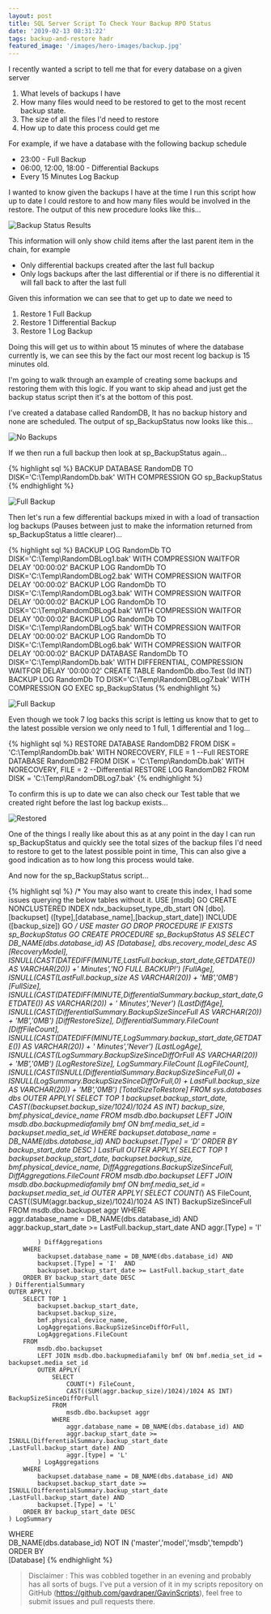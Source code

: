 ```yaml
---
layout: post
title: SQL Server Script To Check Your Backup RPO Status
date: '2019-02-13 08:31:22'
tags: backup-and-restore hadr
featured_image: '/images/hero-images/backup.jpg'
---
```

I recently wanted a script to tell me that for every database on a given server

1. What levels of backups I have
2. How many files would need to be restored to get to the most recent backup state. 
3. The size of all the files I'd need to restore
4. How up to date this process could get me

For example, if we have a database with the following backup schedule

* 23:00 - Full Backup
* 06:00, 12:00, 18:00 - Differential Backups
* Every 15 Minutes Log Backup

I wanted to know given the backups I have at the time I run this script how up to date I could restore to and how many files would be involved in the restore. The output of this new procedure looks like this...

![Backup Status Results]({{site.url}}/content/images/2019-BackupStatus/Intro.JPG)

This information will only show child items after the last parent item in the chain, for example

* Only differential backups created after the last full backup
* Only logs backups after the last differential or if there is no differential it will fall back to after the last full
  
Given this information we can see that to get up to date we need to

1. Restore 1 Full Backup
1. Restore 1 Differential Backup
1. Restore 1 Log Backup

Doing this will get us to within about 15 minutes of where the database currently is, we can see this by the fact our most recent log backup is 15 minutes old.

I'm going to walk through an example of creating some backups and restoring them with this logic. If you want to skip ahead and just get the backup status script then it's at the bottom of this post. 

I've created a database called RandomDB, It has no backup history and none are scheduled. The output of sp_BackupStatus now looks like this...

![No Backups]({{site.url}}/content/images/2019-BackupStatus/1-No-Backups.JPG)

If we then run a full backup then look at sp_BackupStatus again...

{% highlight sql %}
BACKUP DATABASE RandomDB TO DISK='C:\Temp\RandomDb.bak' WITH COMPRESSION
GO
sp_BackupStatus
{% endhighlight %}

![Full Backup]({{site.url}}/content/images/2019-BackupStatus/2-FullBackup.JPG)

Then let's run a few differential backups mixed in with a load of transaction log backups (Pauses between just to make the information returned from sp_BackupStatus a little clearer)...

{% highlight sql %}
BACKUP LOG RandomDb TO DISK='C:\Temp\RandomDBLog1.bak' WITH COMPRESSION
WAITFOR DELAY '00:00:02'
BACKUP LOG RandomDb TO DISK='C:\Temp\RandomDBLog2.bak' WITH COMPRESSION
WAITFOR DELAY '00:00:02'
BACKUP LOG RandomDb TO DISK='C:\Temp\RandomDBLog3.bak' WITH COMPRESSION
WAITFOR DELAY '00:00:02'
BACKUP LOG RandomDb TO DISK='C:\Temp\RandomDBLog4.bak' WITH COMPRESSION
WAITFOR DELAY '00:00:02'
BACKUP LOG RandomDb TO DISK='C:\Temp\RandomDBLog5.bak' WITH COMPRESSION
WAITFOR DELAY '00:00:02'
BACKUP LOG RandomDb TO DISK='C:\Temp\RandomDBLog6.bak' WITH COMPRESSION
WAITFOR DELAY '00:00:02'
BACKUP DATABASE RandomDb TO DISK='C:\Temp\RandomDb.bak' WITH DIFFERENTIAL, COMPRESSION
WAITFOR DELAY '00:00:02'
CREATE TABLE RandomDb.dbo.Test (Id INT) 
BACKUP LOG RandomDb TO DISK='C:\Temp\RandomDBLog7.bak' WITH COMPRESSION
GO
EXEC sp_BackupStatus
{% endhighlight %}

![Full Backup]({{site.url}}/content/images/2019-BackupStatus/3-Diffs.JPG)

Even though we took 7 log backs this script is letting us know that to get to the latest possible version we only need to 1 full, 1 differential and 1 log...

{% highlight sql %}
RESTORE DATABASE RandomDB2 FROM DISK = 'C:\Temp\RandomDb.bak' 
    WITH NORECOVERY, FILE = 1 --Full
RESTORE DATABASE RandomDB2 FROM DISK = 'C:\Temp\RandomDb.bak' 
    WITH NORECOVERY, FILE = 2 --Differential
RESTORE LOG RandomDB2 FROM DISK = 'C:\Temp\RandomDBLog7.bak'
{% endhighlight %}

To confirm this is up to date we can also check our Test table that we created right before the last log backup exists...

![Restored]({{site.url}}/content/images/2019-BackupStatus/restored.JPG)

One of the things I really like about this as at any point in the day I can run sp_BackupStatus and quickly see the total sizes of the backup files I'd need to restore to get to the latest possible point in time, This can also give a good indication as to how long this process would take.

And now for the sp_BackupStatus script...

{% highlight sql %}
/*
You may also want to create this index, I had some issues querying the 
below tables without it.
USE [msdb]
GO
CREATE NONCLUSTERED INDEX ndx_backupset_type_db_start
ON [dbo].[backupset] ([type],[database_name],[backup_start_date])
INCLUDE ([backup_size])
GO
*/
USE master
GO
DROP PROCEDURE IF EXISTS sp_BackupStatus
GO
CREATE PROCEDURE sp_BackupStatus
AS
SELECT
    DB_NAME(dbs.database_id) AS [Database],
    dbs.recovery_model_desc AS [RecoveryModel],
    ISNULL(CAST(DATEDIFF(MINUTE,LastFull.backup_start_date,GETDATE()) AS VARCHAR(20)) +' Minutes','NO FULL BACKUP!') [FullAge],
    ISNULL(CAST(LastFull.backup_size AS VARCHAR(20)) + 'MB','0MB') [FullSize],
    ISNULL(CAST(DATEDIFF(MINUTE,DifferentialSummary.backup_start_date,GETDATE()) AS VARCHAR(20)) + ' Minutes','Never') [LastDiffAge],
    ISNULL(CAST(DifferentialSummary.BackupSizeSinceFull AS VARCHAR(20)) + 'MB','0MB') [DiffRestoreSize],
    DifferentialSummary.FileCount [DiffFileCount],
    ISNULL(CAST(DATEDIFF(MINUTE,LogSummary.backup_start_date,GETDATE()) AS VARCHAR(20)) + ' Minutes','Never') [LastLogAge],
    ISNULL(CAST(LogSummary.BackupSizeSinceDiffOrFull AS VARCHAR(20)) + 'MB','0MB') [LogRestoreSize],
    LogSummary.FileCount [LogFileCount],
    ISNULL(CAST(ISNULL(DifferentialSummary.BackupSizeSinceFull,0) +
        ISNULL(LogSummary.BackupSizeSinceDiffOrFull,0) +
        LastFull.backup_size  AS VARCHAR(20)) + 'MB','0MB') [TotalSizeToRestore]
FROM 
    sys.databases dbs
    OUTER APPLY(
        SELECT TOP 1 
            backupset.backup_start_date, 
            CAST((backupset.backup_size/1024)/1024 AS INT) backup_size, 
            bmf.physical_device_name
        FROM 
            msdb.dbo.backupset 
            LEFT JOIN msdb.dbo.backupmediafamily bmf ON bmf.media_set_id = backupset.media_set_id
        WHERE 
            backupset.database_name = DB_NAME(dbs.database_id) AND 
            backupset.[Type] = 'D' 
        ORDER BY backup_start_date DESC
    ) LastFull
    OUTER APPLY(
        SELECT TOP 1 
            backupset.backup_start_date, 
            backupset.backup_size, 
            bmf.physical_device_name,
            DiffAggregations.BackupSizeSinceFull,
            DiffAggregations.FileCount
        FROM 
            msdb.dbo.backupset 
            LEFT JOIN msdb.dbo.backupmediafamily bmf ON bmf.media_set_id = backupset.media_set_id
            OUTER APPLY(
                SELECT
                    COUNT(*) AS FileCount,
                    CAST((SUM(aggr.backup_size)/1024)/1024 AS INT) BackupSizeSinceFull
                FROM
                    msdb.dbo.backupset aggr
                WHERE   
                    aggr.database_name = DB_NAME(dbs.database_id) AND
                    aggr.backup_start_date >= LastFull.backup_start_date AND
                    aggr.[Type] = 'I'  

            ) DiffAggregations            
        WHERE 
            backupset.database_name = DB_NAME(dbs.database_id) AND 
            backupset.[Type] = 'I'  AND
            backupset.backup_start_date >= LastFull.backup_start_date
        ORDER BY backup_start_date DESC
    ) DifferentialSummary    
    OUTER APPLY(
        SELECT TOP 1 
            backupset.backup_start_date, 
            backupset.backup_size, 
            bmf.physical_device_name,
            LogAggregations.BackupSizeSinceDiffOrFull,
            LogAggregations.FileCount
        FROM 
            msdb.dbo.backupset 
            LEFT JOIN msdb.dbo.backupmediafamily bmf ON bmf.media_set_id = backupset.media_set_id
            OUTER APPLY(
                SELECT
                    COUNT(*) FileCount,
                    CAST((SUM(aggr.backup_size)/1024)/1024 AS INT) BackupSizeSinceDiffOrFull
                FROM
                    msdb.dbo.backupset aggr
                WHERE   
                    aggr.database_name = DB_NAME(dbs.database_id) AND
                    aggr.backup_start_date >= ISNULL(DifferentialSummary.backup_start_date ,LastFull.backup_start_date) AND
                    aggr.[type] = 'L'
            ) LogAggregations
        WHERE 
            backupset.database_name = DB_NAME(dbs.database_id) AND 
            backupset.backup_start_date >= ISNULL(DifferentialSummary.backup_start_date ,LastFull.backup_start_date) AND
            backupset.[Type] = 'L'  
        ORDER BY backup_start_date DESC
    ) LogSummary        

WHERE   
    DB_NAME(dbs.database_id) NOT IN ('master','model','msdb','tempdb')
ORDER BY    
    [Database]
{% endhighlight %}

> Disclaimer : This was cobbled together in an evening and probably has all sorts of bugs. I've put a version of it in my scripts repository on GitHub (https://github.com/gavdraper/GavinScripts), feel free to submit issues and pull requests there.